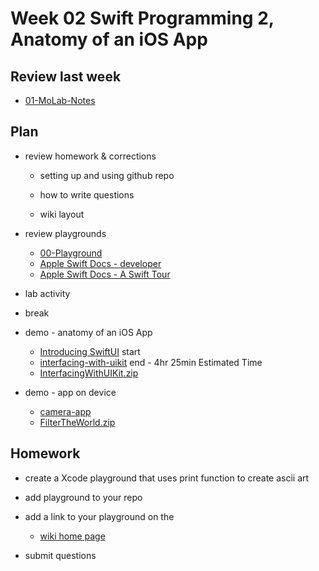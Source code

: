 # Week 02 Swift Programming 2, Anatomy of an iOS App

## Review last week

- [01-MoLab-Notes](https://github.com/mobilelabclass-itp/content/blob/main/assets/01-MoLab-Notes.pdf)

## Plan

- review homework & corrections

  - setting up and using github repo

  - how to write questions

  - wiki layout

- review playgrounds

  - [00-Playground](https://github.com/mobilelabclass-itp/00-Playground)
  - [Apple Swift Docs - developer](https://developer.apple.com/documentation/swift)
  - [Apple Swift Docs - A Swift Tour](https://docs.swift.org/swift-book/GuidedTour/GuidedTour.html)

- lab activity

- break

- demo - anatomy of an iOS App

  - [Introducing SwiftUI](https://developer.apple.com/tutorials/swiftui) start
  - [interfacing-with-uikit](https://developer.apple.com/tutorials/swiftui/interfacing-with-uikit) end - 4hr 25min Estimated Time
  - [InterfacingWithUIKit.zip](https://docs-assets.developer.apple.com/published/242e2bc4bd32f82ad6c54ca5cd01f222/15600/InterfacingWithUIKit.zip)

- demo - app on device
  - [camera-app](https://www.raywenderlich.com/26244793-building-a-camera-app-with-swiftui-and-combine)
  - [FilterTheWorld.zip](https://koenig-media.raywenderlich.com/uploads/2021/10/FilterTheWorld.zip)

## Homework

- create a Xcode playground that uses print function to create ascii art

- add playground to your repo

- add a link to your playground on the

  - [wiki home page](https://github.com/mobilelabclass-itp/content/wiki)

- submit questions
